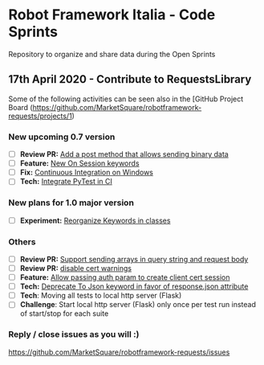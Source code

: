 # Robot Framework Italia - Code Sprints
Repository to organize and share data during the Open Sprints

## 17th April 2020 - Contribute to RequestsLibrary

Some of the following activities can be seen also in the [GitHub Project Board (https://github.com/MarketSquare/robotframework-requests/projects/1)

### New upcoming 0.7 version
- [ ] **Review PR:** [Add a post method that allows sending binary data ](https://github.com/MarketSquare/robotframework-requests/pull/224)
- [ ] **Feature:** [New On Session keywords](https://github.com/MarketSquare/robotframework-requests/issues/276)
- [ ] **Fix:** [Continuous Integration on Windows](https://github.com/MarketSquare/robotframework-requests/issues/271)
- [ ] **Tech:** [Integrate PyTest in CI](https://github.com/MarketSquare/robotframework-requests/issues/277)

### New plans for 1.0 major version
- [ ] **Experiment:** [Reorganize Keywords in classes](https://github.com/MarketSquare/robotframework-requests/issues/270)

### Others
- [ ] **Review PR:** [Support sending arrays in query string and request body](https://github.com/MarketSquare/robotframework-requests/pull/220)
- [ ] **Review PR:** [disable cert warnings](https://github.com/MarketSquare/robotframework-requests/pull/209)
- [ ] **Feature:** [Allow passing auth param to create client cert session](https://github.com/MarketSquare/robotframework-requests/issues/245)
- [ ] **Tech:** [Deprecate To Json keyword in favor of response.json attribute](https://github.com/MarketSquare/robotframework-requests/issues/219)
- [ ] **Tech**: Moving all tests to local http server (Flask)
- [ ] **Challenge**: Start local http server (Flask) only once per test run instead of start/stop for each suite

### Reply / close issues as you will :)
https://github.com/MarketSquare/robotframework-requests/issues
